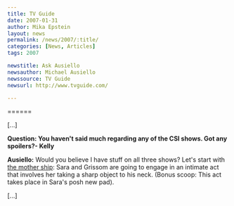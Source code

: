 ```yaml
---
title: TV Guide 
date: 2007-01-31
author: Mika Epstein
layout: news
permalink: /news/2007/:title/
categories: [News, Articles]
tags: 2007

newstitle: Ask Ausiello
newsauthor: Michael Ausiello
newssource: TV Guide
newsurl: http://www.tvguide.com/

---
```

======

[...]

**Question: You haven't said much regarding any of the CSI shows. Got any spoilers?- Kelly**

**Ausiello:** Would you believe I have stuff on all three shows? Let's start with <U>the mother ship</u>: Sara and Grissom are going to engage in an intimate act that involves her taking a sharp object to his neck. (Bonus scoop: This act takes place in Sara's posh new pad).

[...]